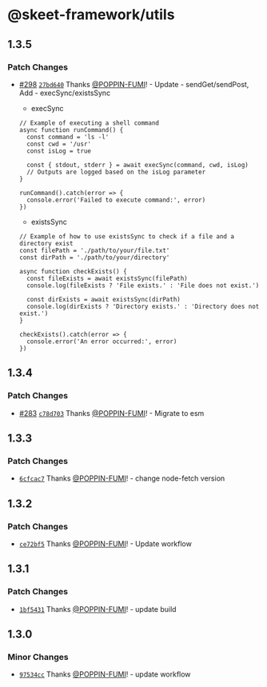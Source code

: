 # @skeet-framework/utils

## 1.3.5

### Patch Changes

- [#298](https://github.com/elsoul/skeet/pull/298) [`27bd640`](https://github.com/elsoul/skeet/commit/27bd64022d84b40a69c223a2c84e257fb75d6433) Thanks [@POPPIN-FUMI](https://github.com/POPPIN-FUMI)! - Update - sendGet/sendPost, Add - execSync/existsSync

  - execSync

  ```
  // Example of executing a shell command
  async function runCommand() {
    const command = 'ls -l'
    const cwd = '/usr'
    const isLog = true

    const { stdout, stderr } = await execSync(command, cwd, isLog)
    // Outputs are logged based on the isLog parameter
  }

  runCommand().catch(error => {
    console.error('Failed to execute command:', error)
  })
  ```

  - existsSync

  ```
  // Example of how to use existsSync to check if a file and a directory exist
  const filePath = './path/to/your/file.txt'
  const dirPath = './path/to/your/directory'

  async function checkExists() {
    const fileExists = await existsSync(filePath)
    console.log(fileExists ? 'File exists.' : 'File does not exist.')

    const dirExists = await existsSync(dirPath)
    console.log(dirExists ? 'Directory exists.' : 'Directory does not exist.')
  }

  checkExists().catch(error => {
    console.error('An error occurred:', error)
  })
  ```

## 1.3.4

### Patch Changes

- [#283](https://github.com/elsoul/skeet/pull/283) [`c78d703`](https://github.com/elsoul/skeet/commit/c78d703df629649ac8d125b4c56ddb9c89f2592e) Thanks [@POPPIN-FUMI](https://github.com/POPPIN-FUMI)! - Migrate to esm

## 1.3.3

### Patch Changes

- [`6cfcac7`](https://github.com/elsoul/skeet/commit/6cfcac72a5af8641234dfc35c4c5ea546dc54c6b) Thanks [@POPPIN-FUMI](https://github.com/POPPIN-FUMI)! - change node-fetch version

## 1.3.2

### Patch Changes

- [`ce72bf5`](https://github.com/elsoul/skeet/commit/ce72bf536cf32fe02bd33b9abbf5d28148a8417c) Thanks [@POPPIN-FUMI](https://github.com/POPPIN-FUMI)! - Update workflow

## 1.3.1

### Patch Changes

- [`1bf5431`](https://github.com/elsoul/skeet/commit/1bf5431e4ec44de7750309376caefade39cc4bb0) Thanks [@POPPIN-FUMI](https://github.com/POPPIN-FUMI)! - update build

## 1.3.0

### Minor Changes

- [`97534cc`](https://github.com/elsoul/skeet/commit/97534cc8bc043b76bd9d4708a5c1cb1af5f90811) Thanks [@POPPIN-FUMI](https://github.com/POPPIN-FUMI)! - update workflow
